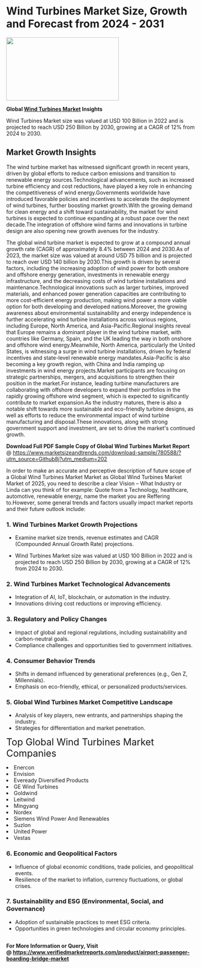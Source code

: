 <H1>Wind Turbines Market Size, Growth and Forecast from 2024 - 2031</H1><img class="aligncenter size-medium wp-image-584254" src="https://thirdeyenews.in/wp-content/uploads/2024/09/Global-Market-Research-300x168.jpeg" alt="" width="300" height="168" /><p><strong>Global&nbsp;<a href="https://www.marketsizeandtrends.com/download-sample/780588/?utm_source=Github8j?utm_medium=202">Wind Turbines Market</a> Insights</strong></p><p>Wind Turbines Market size was valued at USD 100 Billion in 2022 and is projected to reach USD 250 Billion by 2030, growing at a CAGR of 12% from 2024 to 2030.</p><p><h2>Market Growth Insights</h2> <p>The wind turbine market has witnessed significant growth in recent years, driven by global efforts to reduce carbon emissions and transition to renewable energy sources.Technological advancements, such as increased turbine efficiency and cost reductions, have played a key role in enhancing the competitiveness of wind energy.Governments worldwide have introduced favorable policies and incentives to accelerate the deployment of wind turbines, further boosting market growth.With the growing demand for clean energy and a shift toward sustainability, the market for wind turbines is expected to continue expanding at a robust pace over the next decade.The integration of offshore wind farms and innovations in turbine design are also opening new growth avenues for the industry.</p> <p>The global wind turbine market is expected to grow at a compound annual growth rate (CAGR) of approximately 8.4% between 2024 and 2030.As of 2023, the market size was valued at around USD 75 billion and is projected to reach over USD 140 billion by 2030.This growth is driven by several factors, including the increasing adoption of wind power for both onshore and offshore energy generation, investments in renewable energy infrastructure, and the decreasing costs of wind turbine installations and maintenance.Technological innovations such as larger turbines, improved materials, and enhanced power generation capacities are contributing to more cost-efficient energy production, making wind power a more viable option for both developing and developed nations.Moreover, the growing awareness about environmental sustainability and energy independence is further accelerating wind turbine installations across various regions, including Europe, North America, and Asia-Pacific.Regional insights reveal that Europe remains a dominant player in the wind turbine market, with countries like Germany, Spain, and the UK leading the way in both onshore and offshore wind energy.Meanwhile, North America, particularly the United States, is witnessing a surge in wind turbine installations, driven by federal incentives and state-level renewable energy mandates.Asia-Pacific is also becoming a key growth region, with China and India ramping up investments in wind energy projects.Market participants are focusing on strategic partnerships, mergers, and acquisitions to strengthen their position in the market.For instance, leading turbine manufacturers are collaborating with offshore developers to expand their portfolios in the rapidly growing offshore wind segment, which is expected to significantly contribute to market expansion.As the industry matures, there is also a notable shift towards more sustainable and eco-friendly turbine designs, as well as efforts to reduce the environmental impact of wind turbine manufacturing and disposal.These innovations, along with strong government support and investment, are set to drive the market's continued growth.</p> <p><span class=""><strong>Download Full PDF Sample Copy of Global Wind Turbines Market Report</strong> @ <a href="https://www.marketsizeandtrends.com/download-sample/780588/?utm_source=Github8j?utm_medium=202" target="_blank">https://www.marketsizeandtrends.com/download-sample/780588/?utm_source=Github8j?utm_medium=202</a></span></p><p>In order to make an accurate and perceptive description of future scope of a Global&nbsp;Wind Turbines Market Market as Global&nbsp;Wind Turbines Market Market of 2025, you need to describe a clear Vision &ndash; What Industry or Linda can you think of for example: Quote from a Technology, healthcare, automotive, renewable energy, name the market you are Reffering to.However, some general trends and factors usually impact market reports and their future outlook include:</p><h3>1.&nbsp;<strong>Wind Turbines Market Growth Projections</strong></h3><ul><li>Examine market size trends, revenue estimates and CAGR (Compounded Annual Growth Rate) projections.</li><li><p>Wind Turbines Market size was valued at USD 100 Billion in 2022 and is projected to reach USD 250 Billion by 2030, growing at a CAGR of 12% from 2024 to 2030.</p></li></ul><h3>2.&nbsp;<strong>Wind Turbines Market Technological Advancements</strong></h3><ul><li>Integration of AI, IoT, blockchain, or automation in the industry.</li><li>Innovations driving cost reductions or improving efficiency.</li></ul><h3>3.&nbsp;<strong>Regulatory and Policy Changes</strong></h3><ul><li>Impact of global and regional regulations, including sustainability and carbon-neutral goals.</li><li>Compliance challenges and opportunities tied to government initiatives.</li></ul><h3>4.&nbsp;<strong>Consumer Behavior Trends</strong></h3><ul><li>Shifts in demand influenced by generational preferences (e.g., Gen Z, Millennials).</li><li>Emphasis on eco-friendly, ethical, or personalized products/services.</li></ul><h3>5.&nbsp;<strong>Global Wind Turbines Market Competitive Landscape</strong></h3><ul><li>Analysis of key players, new entrants, and partnerships shaping the industry.</li><li>Strategies for differentiation and market penetration.</li></ul><p data-pm-slice="1 1 []"><span style="color: inherit; font-family: inherit; font-size: 25px;">Top Global Wind Turbines Market Companies</span></p><div class="" data-test-id=""><p><li>Enercon</li><li> Envision</li><li> Eveready Diversified Products</li><li> GE Wind Turbines</li><li> Goldwind</li><li> Leitwind</li><li> Mingyang</li><li> Nordex</li><li> Siemens Wind Power And Renewables</li><li> Suzlon</li><li> United Power</li><li> Vestas</li></p></div><h3>6.&nbsp;<strong>Economic and Geopolitical Factors</strong></h3><ul><li>Influence of global economic conditions, trade policies, and geopolitical events.</li><li>Resilience of the market to inflation, currency fluctuations, or global crises.</li></ul><h3>7.&nbsp;<strong>Sustainability and ESG (Environmental, Social, and Governance)</strong></h3><ul><li>Adoption of sustainable practices to meet ESG criteria.</li><li>Opportunities in green technologies and circular economy principles.</li></ul><h2><strong style="font-size: 14px;">For More Information or Query, Visit @&nbsp;</strong><a style="background-color: #ffffff; font-size: 14px;" href="https://www.marketsizeandtrends.com/report/wind-turbines-market/" target="_blank">https://www.verifiedmarketreports.com/product/airport-passenger-boarding-bridge-market</a></h2>